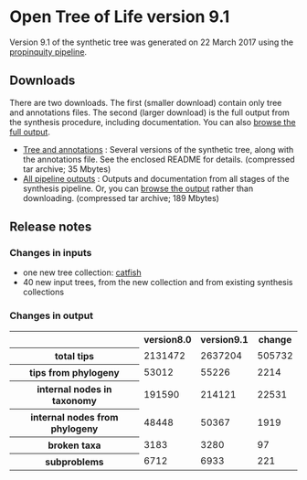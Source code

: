 # Open Tree of Life version 9.1

Version 9.1 of the synthetic tree was generated on 22 March 2017 using the [propinquity pipeline](https://github.com/OpenTreeOfLife/propinquity).

## Downloads
There are two downloads. The first (smaller download) contain only tree and annotations files. The second (larger download) is the full output from the synthesis procedure, including documentation. You can also [browse the full output](http://files.opentreeoflife.org/synthesis/opentree9.1/output/index.html).

* [Tree and annotations](http://files.opentreeoflife.org/synthesis/opentree9.1/opentree9.1_tree.tgz) : Several versions of the synthetic tree, along with the annotations file. See the enclosed README for details. (compressed tar archive; 35 Mbytes)
* [All pipeline outputs](http://files.opentreeoflife.org/synthesis/opentree8.0/opentree9.1_output.tgz) : Outputs and documentation from all stages of the synthesis pipeline. Or, you can [browse the output](http://files.opentreeoflife.org/synthesis/opentree9.1/output/index.html) rather than downloading. (compressed tar archive; 189 Mbytes)

## Release notes

### Changes in inputs

* one new tree collection: [catfish](https://tree.opentreeoflife.org/curator/collections/kcranston/catfish)
* 40 new input trees, from the new collection and from existing synthesis collections

### Changes in output

<table class="table table-condensed">
<tr>
<th><!--statistic-->&nbsp;</th>
<th>version8.0</th>
<th>version9.1</th>
<th>change</th>
<tr>
   <th>total tips</th>
   <td>2131472</td>
   <td>2637204</td>
   <td>505732</td>
</tr>
<tr>
   <th>tips from phylogeny</th>
   <td>53012</td>
   <td>55226</td>
   <td>2214</td>
</tr>
<tr>
   <th>internal nodes in taxonomy</th>
   <td>191590</td>
   <td>214121</td>
   <td>22531</td>
</tr>
<tr>
   <th>internal nodes from phylogeny</th>
   <td>48448</td>
   <td>50367</td>
   <td>1919</td>
</tr>
<tr>
   <th>broken taxa</th>
   <td>3183</td>
   <td>3280</td>
   <td>97</td>
</tr>
<tr>
   <th>subproblems</th>
   <td>6712</td>
   <td>6933</td>
   <td>221</td>
</tr>
</table>
